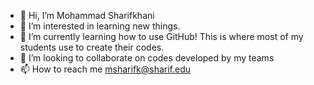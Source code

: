 - 👋 Hi, I’m Mohammad Sharifkhani
- 👀 I’m interested in learning new things. 
- 🌱 I’m currently learning how to use GitHub! This is where most of my students use to create their codes.
- 💞️ I’m looking to collaborate on codes developed by my teams
- 📫 How to reach me msharifk@sharif.edu

<!---
msharifk/msharifk is a ✨ special ✨ repository because its `README.md` (this file) appears on your GitHub profile.
You can click the Preview link to take a look at your changes.
--->
